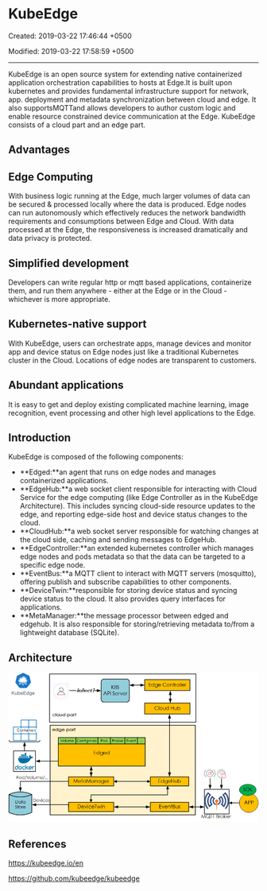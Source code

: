 # KubeEdge

Created: 2019-03-22 17:46:44 +0500

Modified: 2019-03-22 17:58:59 +0500

---

KubeEdge is an open source system for extending native containerized application orchestration capabilities to hosts at Edge.It is built upon kubernetes and provides fundamental infrastructure support for network, app. deployment and metadata synchronization between cloud and edge. It also supportsMQTTand allows developers to author custom logic and enable resource constrained device communication at the Edge. KubeEdge consists of a cloud part and an edge part.

## Advantages

## Edge Computing

With business logic running at the Edge, much larger volumes of data can be secured & processed locally where the data is produced. Edge nodes can run autonomously which effectively reduces the network bandwidth requirements and consumptions between Edge and Cloud. With data processed at the Edge, the responsiveness is increased dramatically and data privacy is protected.

## Simplified development

Developers can write regular http or mqtt based applications, containerize them, and run them anywhere - either at the Edge or in the Cloud - whichever is more appropriate.

## Kubernetes-native support

With KubeEdge, users can orchestrate apps, manage devices and monitor app and device status on Edge nodes just like a traditional Kubernetes cluster in the Cloud. Locations of edge nodes are transparent to customers.

## Abundant applications

It is easy to get and deploy existing complicated machine learning, image recognition, event processing and other high level applications to the Edge.

## Introduction

KubeEdge is composed of the following components:

- **Edged:**an agent that runs on edge nodes and manages containerized applications.
- **EdgeHub:**a web socket client responsible for interacting with Cloud Service for the edge computing (like Edge Controller as in the KubeEdge Architecture). This includes syncing cloud-side resource updates to the edge, and reporting edge-side host and device status changes to the cloud.
- **CloudHub:**a web socket server responsible for watching changes at the cloud side, caching and sending messages to EdgeHub.
- **EdgeController:**an extended kubernetes controller which manages edge nodes and pods metadata so that the data can be targeted to a specific edge node.
- **EventBus:**a MQTT client to interact with MQTT servers (mosquitto), offering publish and subscribe capabilities to other components.
- **DeviceTwin:**responsible for storing device status and syncing device status to the cloud. It also provides query interfaces for applications.
- **MetaManager:**the message processor between edged and edgehub. It is also responsible for storing/retrieving metadata to/from a lightweight database (SQLite).

## Architecture

![image](../../media/DevOps-Kubernetes-KubeEdge-image1.png)

## References

<https://kubeedge.io/en>

<https://github.com/kubeedge/kubeedge>
